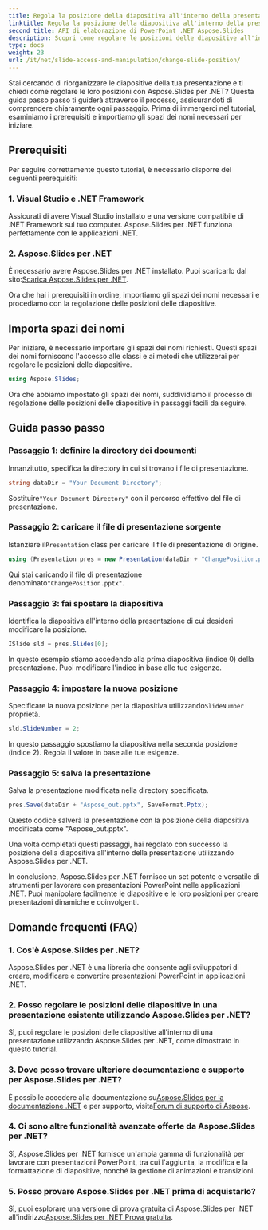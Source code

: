 ```yaml
---
title: Regola la posizione della diapositiva all'interno della presentazione con Aspose.Slides
linktitle: Regola la posizione della diapositiva all'interno della presentazione
second_title: API di elaborazione di PowerPoint .NET Aspose.Slides
description: Scopri come regolare le posizioni delle diapositive all'interno delle presentazioni PowerPoint utilizzando Aspose.Slides per .NET. Migliora le tue capacità di presentazione!
type: docs
weight: 23
url: /it/net/slide-access-and-manipulation/change-slide-position/
---
```


Stai cercando di riorganizzare le diapositive della tua presentazione e ti chiedi come regolare le loro posizioni con Aspose.Slides per .NET? Questa guida passo passo ti guiderà attraverso il processo, assicurandoti di comprendere chiaramente ogni passaggio. Prima di immergerci nel tutorial, esaminiamo i prerequisiti e importiamo gli spazi dei nomi necessari per iniziare.

## Prerequisiti

Per seguire correttamente questo tutorial, è necessario disporre dei seguenti prerequisiti:

### 1. Visual Studio e .NET Framework

Assicurati di avere Visual Studio installato e una versione compatibile di .NET Framework sul tuo computer. Aspose.Slides per .NET funziona perfettamente con le applicazioni .NET.

### 2. Aspose.Slides per .NET

 È necessario avere Aspose.Slides per .NET installato. Puoi scaricarlo dal sito:[Scarica Aspose.Slides per .NET](https://releases.aspose.com/slides/net/).

Ora che hai i prerequisiti in ordine, importiamo gli spazi dei nomi necessari e procediamo con la regolazione delle posizioni delle diapositive.

## Importa spazi dei nomi

Per iniziare, è necessario importare gli spazi dei nomi richiesti. Questi spazi dei nomi forniscono l'accesso alle classi e ai metodi che utilizzerai per regolare le posizioni delle diapositive.

```csharp
using Aspose.Slides;
```

Ora che abbiamo impostato gli spazi dei nomi, suddividiamo il processo di regolazione delle posizioni delle diapositive in passaggi facili da seguire.

## Guida passo passo

### Passaggio 1: definire la directory dei documenti

Innanzitutto, specifica la directory in cui si trovano i file di presentazione.

```csharp
string dataDir = "Your Document Directory";
```

 Sostituire`"Your Document Directory"` con il percorso effettivo del file di presentazione.

### Passaggio 2: caricare il file di presentazione sorgente

 Istanziare il`Presentation` class per caricare il file di presentazione di origine.

```csharp
using (Presentation pres = new Presentation(dataDir + "ChangePosition.pptx"))
```

 Qui stai caricando il file di presentazione denominato`"ChangePosition.pptx"`.

### Passaggio 3: fai spostare la diapositiva

Identifica la diapositiva all'interno della presentazione di cui desideri modificare la posizione.

```csharp
ISlide sld = pres.Slides[0];
```

In questo esempio stiamo accedendo alla prima diapositiva (indice 0) della presentazione. Puoi modificare l'indice in base alle tue esigenze.

### Passaggio 4: impostare la nuova posizione

 Specificare la nuova posizione per la diapositiva utilizzando`SlideNumber` proprietà.

```csharp
sld.SlideNumber = 2;
```

In questo passaggio spostiamo la diapositiva nella seconda posizione (indice 2). Regola il valore in base alle tue esigenze.

### Passaggio 5: salva la presentazione

Salva la presentazione modificata nella directory specificata.

```csharp
pres.Save(dataDir + "Aspose_out.pptx", SaveFormat.Pptx);
```

Questo codice salverà la presentazione con la posizione della diapositiva modificata come "Aspose_out.pptx".

Una volta completati questi passaggi, hai regolato con successo la posizione della diapositiva all'interno della presentazione utilizzando Aspose.Slides per .NET.

In conclusione, Aspose.Slides per .NET fornisce un set potente e versatile di strumenti per lavorare con presentazioni PowerPoint nelle applicazioni .NET. Puoi manipolare facilmente le diapositive e le loro posizioni per creare presentazioni dinamiche e coinvolgenti.

## Domande frequenti (FAQ)

### 1. Cos'è Aspose.Slides per .NET?

Aspose.Slides per .NET è una libreria che consente agli sviluppatori di creare, modificare e convertire presentazioni PowerPoint in applicazioni .NET.

### 2. Posso regolare le posizioni delle diapositive in una presentazione esistente utilizzando Aspose.Slides per .NET?

Sì, puoi regolare le posizioni delle diapositive all'interno di una presentazione utilizzando Aspose.Slides per .NET, come dimostrato in questo tutorial.

### 3. Dove posso trovare ulteriore documentazione e supporto per Aspose.Slides per .NET?

 È possibile accedere alla documentazione su[Aspose.Slides per la documentazione .NET](https://reference.aspose.com/slides/net/) e per supporto, visita[Forum di supporto di Aspose](https://forum.aspose.com/).

### 4. Ci sono altre funzionalità avanzate offerte da Aspose.Slides per .NET?

Sì, Aspose.Slides per .NET fornisce un'ampia gamma di funzionalità per lavorare con presentazioni PowerPoint, tra cui l'aggiunta, la modifica e la formattazione di diapositive, nonché la gestione di animazioni e transizioni.

### 5. Posso provare Aspose.Slides per .NET prima di acquistarlo?

 Sì, puoi esplorare una versione di prova gratuita di Aspose.Slides per .NET all'indirizzo[Aspose.Slides per .NET Prova gratuita](https://releases.aspose.com/).